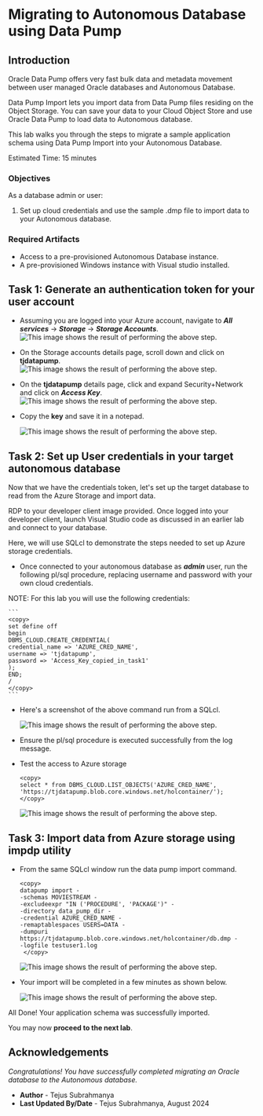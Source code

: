 # Migrating to Autonomous Database using Data Pump

## Introduction
Oracle Data Pump offers very fast bulk data and metadata movement between user managed Oracle databases and Autonomous Database.

Data Pump Import lets you import data from Data Pump files residing on the Object Storage. You can save your data to your Cloud Object Store and use Oracle Data Pump to load data to Autonomous database.

This lab walks you through the steps to migrate a sample application schema using Data Pump Import into your Autonomous Database.

Estimated Time: 15 minutes


### Objectives

As a database admin or user:
1. Set up cloud credentials and use the sample .dmp file to import data to your Autonomous database.


### Required Artifacts
- Access to a pre-provisioned Autonomous Database instance.
- A pre-provisioned Windows instance with Visual studio installed.


## Task 1: Generate an authentication token for your user account

- Assuming you are logged into your Azure account, navigate to ***All services*** -> ***Storage*** -> ***Storage Accounts***.
    ![This image shows the result of performing the above step.](./images/storage.png " ") 

- On the Storage accounts details page, scroll down and click on **tjdatapump**.
    ![This image shows the result of performing the above step.](./images/storage2.png " ")

- On the **tjdatapump** details page, click and expand Security+Network and click on ***Access Key***.
    ![This image shows the result of performing the above step.](./images/storage3.png " ")

- Copy the **key** and save it in a notepad.

    ![This image shows the result of performing the above step.](./images/storage4.png " ")

## Task 2: Set up User credentials in your target autonomous database

Now that we have the credentials token, let's set up the target database to read from the Azure Storage and import data.

RDP to your developer client image provided. Once logged into your developer client, launch Visual Studio code as discussed in an earlier lab and connect to your database.

Here, we will use SQLcl to demonstrate the steps needed to set up Azure storage credentials.

- Once connected to your autonomous database as ***admin*** user, run the following pl/sql procedure, replacing username and password with your own cloud credentials.

NOTE: For this lab you will use the following credentials:

    ```
    <copy>
    set define off
    begin
    DBMS_CLOUD.CREATE_CREDENTIAL(
    credential_name => 'AZURE_CRED_NAME',
    username => 'tjdatapump',
    password => 'Access_Key_copied_in_task1'
    );
    END;
    /
    </copy>
    ```

- Here's a screenshot of the above command run from a SQLcl.

    ![This image shows the result of performing the above step.](./images/credentials.png " ")

- Ensure the pl/sql procedure is executed successfully from the log message.

- Test the access to Azure storage

    ```
    <copy>
    select * from DBMS_CLOUD.LIST_OBJECTS('AZURE_CRED_NAME', 'https://tjdatapump.blob.core.windows.net/holcontainer/');
    </copy>
    ```

    ![This image shows the result of performing the above step.](./images/credentials1.png " ")

## Task 3: Import data from Azure storage using impdp utility

- From the same SQLcl window run the data pump import command.

    ```
    <copy>
    datapump import -
    -schemas MOVIESTREAM -
    -excludeexpr "IN ('PROCEDURE', 'PACKAGE')" -
    -directory data_pump_dir -
    -credential AZURE_CRED_NAME -
    -remaptablespaces USERS=DATA -
    -dumpuri https://tjdatapump.blob.core.windows.net/holcontainer/db.dmp -
    -logfile testuser1.log
     </copy>
    ```

    ![This image shows the result of performing the above step.](./images/import.png " ")

- Your import will be completed in a few minutes as shown below.

    
    ![This image shows the result of performing the above step.](./images/import1.png " ")

All Done! Your application schema was successfully imported.

You may now **proceed to the next lab**.

## Acknowledgements

*Congratulations! You have successfully completed migrating an Oracle database to the Autonomous database.*

- **Author** - Tejus Subrahmanya
- **Last Updated By/Date** - Tejus Subrahmanya, August 2024
